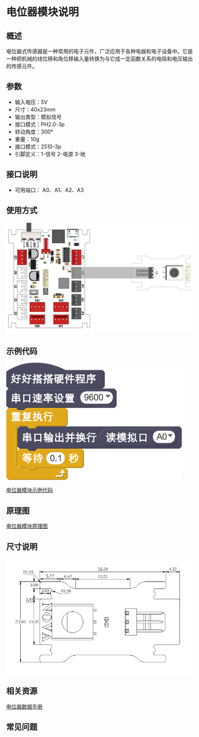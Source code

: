 # 电位器模块说明

## 概述
电位器式传感器是一种常用的电子元件，广泛应用于各种电器和电子设备中。它是一种把机械的线位移和角位移输入量转换为与它成一定函数关系的电阻和电压输出的传感元件。

## 参数
- 输入电压：5V
- 尺寸：40x23mm
- 输出类型：模拟信号
- 接口模式：PH2.0-3p
- 转动角度：300°
- 重量：10g
- 接口模式：2510-3p
- 引脚定义：1-信号 2-电源 3-地

## 接口说明
- 可用端口： A0、A1、A2、A3

## 使用方式
![](./images/29.png)

## 示例代码
![](./images/30.png)

[电位器模块示例代码](http://www.haohaodada.com/show.php?id=947651)

## 原理图
[电位器模块原理图](https://github.com/Haohaodada-official/haohaodada-docs/blob/master/%E5%8E%9F%E7%90%86%E5%9B%BE/%E7%94%B5%E4%BD%8D%E5%99%A8%E6%A8%A1%E5%9D%97.pdf)

## 尺寸说明
![](./images/99.png)

## 相关资源

[电位器数据手册](https://github.com/Haohaodada-official/haohaodada-docs/blob/master/%E4%B8%BB%E8%A6%81%E8%8A%AF%E7%89%87%E8%AF%B4%E6%98%8E%E4%B9%A6/%E7%94%B5%E4%BD%8D%E5%99%A8-%E7%94%B5%E4%BD%8D%E5%99%A8.PDF)

## 常见问题

